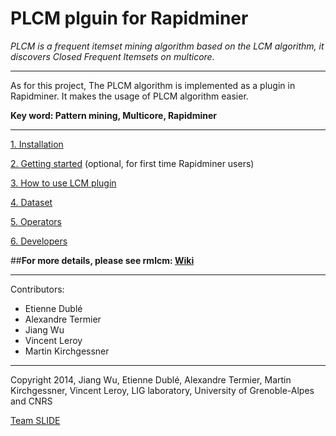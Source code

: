 PLCM plguin for Rapidminer
===========================

*PLCM is a frequent itemset mining algorithm based on the LCM algorithm, it discovers Closed Frequent Itemsets on multicore.*

***

As for this project, The PLCM algorithm is implemented as a plugin in Rapidminer. It makes the usage of PLCM algorithm easier. 

**Key word: Pattern mining, Multicore, Rapidminer**

***

[1. Installation](https://github.com/slide-lig/rmlcm/wiki/Installation)

[2. Getting started](https://github.com/slide-lig/rmlcm/wiki/Getting-started) (optional, for first time Rapidminer users)

[3. How to use LCM plugin](https://github.com/slide-lig/rmlcm/wiki/How-to-use)

[4. Dataset](https://github.com/slide-lig/rmlcm/wiki/Dataset)

[5. Operators](https://github.com/slide-lig/rmlcm/wiki/Operators)

[6. Developers](https://github.com/slide-lig/rmlcm/wiki/Development)


##**For more details, please see rmlcm: [Wiki](https://github.com/slide-lig/rmlcm/wiki)**

***

Contributors:
- Etienne Dublé
- Alexandre Termier
- Jiang Wu
- Vincent Leroy
- Martin Kirchgessner

***

Copyright 2014, Jiang Wu, Etienne Dublé, Alexandre Termier, Martin Kirchgessner, Vincent Leroy, LIG laboratory, University of Grenoble-Alpes and CNRS

[Team SLIDE](http://slide.liglab.fr/)
